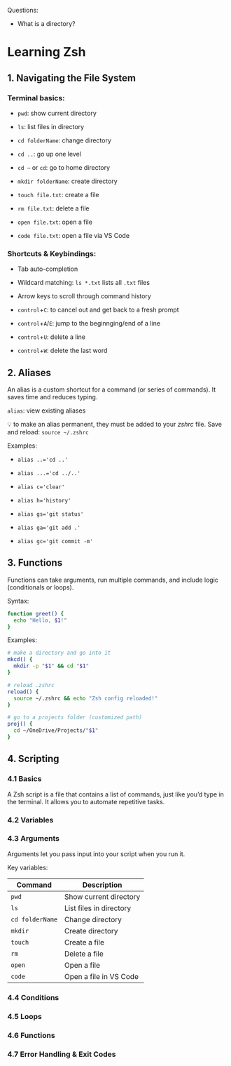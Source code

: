
Questions:

- What is a directory?

# Learning Zsh

## 1. Navigating the File System

### Terminal basics:

- `pwd`: show current directory

- `ls`: list files in directory

- `cd folderName`: change directory

- `cd ..`: go up one level

- `cd ~` or `cd`: go to home directory

- `mkdir folderName`: create directory

- `touch file.txt`: create a file

- `rm file.txt`: delete a file

- `open file.txt`: open a file

- `code file.txt`: open a file via VS Code

### Shortcuts & Keybindings:

- Tab auto-completion

- Wildcard matching: `ls *.txt` lists all `.txt` files

- Arrow keys to scroll through command history

- `control`+`C`: to cancel out and get back to a fresh prompt

- `control`+`A`/`E`: jump to the beginnging/end of a line

- `control`+`U`: delete a line

- `control`+`W`: delete the last word

## 2. Aliases

An alias is a custom shortcut for a command (or series of commands). It saves time and reduces typing.

`alias`: view existing aliases

:bulb: to make an alias permanent, they must be added to your *zshrc* file. Save and reload: `source ~/.zshrc`

Examples:

- `alias ..='cd ..'`

- `alias ...='cd ../..'`

- `alias c='clear'`

- `alias h='history'`

- `alias gs='git status'`

- `alias ga='git add .'`

- `alias gc='git commit -m'`

## 3. Functions

Functions can take arguments, run multiple commands, and include logic (conditionals or loops).

Syntax:

```Bash
function greet() {
  echo "Hello, $1!"
}
```

Examples:

```Bash
# make a directory and go into it
mkcd() {             
  mkdir -p "$1" && cd "$1"
}

# reload .zshrc
reload() {             
  source ~/.zshrc && echo "Zsh config reloaded!"
}

# go to a projects folder (customized path)
proj() {               
  cd ~/OneDrive/Projects/"$1"
}
```

## 4. Scripting

### 4.1 Basics

A Zsh script is a file that contains a list of commands, just like you’d type in the terminal. It allows you to automate repetitive tasks.



### 4.2 Variables

### 4.3 Arguments

Arguments let you pass input into your script when you run it.

Key variables:

| Command         | Description                    |
|-----------------|-------------------------------|
| `pwd`           | Show current directory         |
| `ls`            | List files in directory        |
| `cd folderName` | Change directory              |
| `mkdir`         | Create directory              |
| `touch`         | Create a file                 |
| `rm`            | Delete a file                 |
| `open`          | Open a file                   |
| `code`          | Open a file in VS Code        |

### 4.4 Conditions


### 4.5 Loops

### 4.6 Functions

### 4.7 Error Handling & Exit Codes



